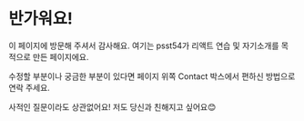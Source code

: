 # 반가워요!

이 페이지에 방문해 주셔서 감사해요. 여기는 psst54가 리액트 연습 및 자기소개를 목적으로 만든 페이지에요.

수정할 부분이나 궁금한 부분이 있다면 페이지 위쪽 Contact 박스에서 편하신 방법으로 연락 주세요.

사적인 질문이라도 상관없어요! 저도 당신과 친해지고 싶어요😊
